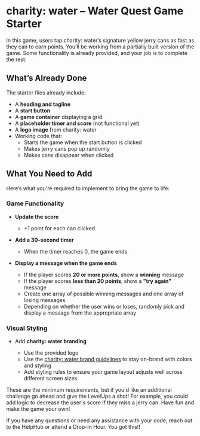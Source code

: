 # charity: water – Water Quest Game Starter

In this game, users tap charity: water’s signature yellow jerry cans as fast as they can to earn points. You’ll be working from a partially built version of the game. Some functionality is already provided, and your job is to complete the rest.

## What’s Already Done

The starter files already include:

- A **heading and tagline**
- A **start button**
- A **game container** displaying a grid
- A **placeholder timer and score** (not functional yet)
- A **logo image** from charity: water
- Working code that:
  - Starts the game when the start button is clicked  
  - Makes jerry cans pop up randomly  
  - Makes cans disappear when clicked  

## What You Need to Add

Here’s what you're required to implement to bring the game to life:

### Game Functionality

- **Update the score**
  - +1 point for each can clicked  

- **Add a 30-second timer**
  - When the timer reaches 0, the game ends  

- **Display a message when the game ends**
  - If the player scores **20 or more points**, show a **winning** message  
  - If the player scores **less than 20 points**, show a **"try again"** message  
  - Create one array of possible winning messages and one array of losing messages  
  - Depending on whether the user wins or loses, randomly pick and display a message from the appropriate array  

### Visual Styling

- Add **charity: water branding**
  
  - Use the provided logo  
  - Use the [charity: water brand guidelines](https://drive.google.com/file/d/1ct4zYRIwHAtxoNQoeaVwWYPdnruSC6sr/view) to stay on-brand with colors and styling
  - Add styling rules to ensure your game layout adjusts well across different screen sizes

These are the minimum requirements, but if you'd like an additional challenge go ahead and give the LevelUps a shot! For example, you could add logic to decrease the user's score if they miss a jerry can. Have fun and make the game your own!

If you have any questions or need any assistance with your code, reach out to the HelpHub or attend a Drop-In Hour. You got this!!

